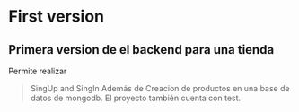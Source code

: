 # First version

## Primera version de el backend para una tienda

Permite realizar 
>SingUp and SingIn 
Además de 
>Creacion de productos
en una base de datos de mongodb.
El proyecto también cuenta con test.
